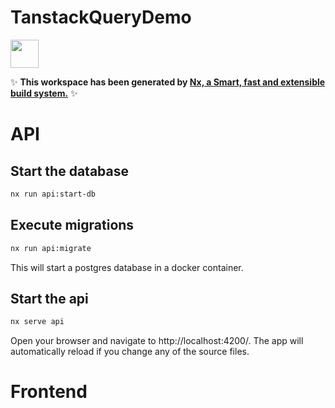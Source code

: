 # TanstackQueryDemo

<a alt="Nx logo" href="https://nx.dev" target="_blank" rel="noreferrer"><img src="https://raw.githubusercontent.com/nrwl/nx/master/images/nx-logo.png" width="45"></a>

✨ **This workspace has been generated by [Nx, a Smart, fast and extensible build system.](https://nx.dev)** ✨

# API

## Start the database

```bash
nx run api:start-db
```

## Execute migrations

```bash
nx run api:migrate
```

This will start a postgres database in a docker container.

## Start the api

```bash
nx serve api
```

Open your browser and navigate to http://localhost:4200/. The app will automatically reload if you change any of the source files.

# Frontend
